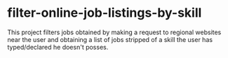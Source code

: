 # filter-online-job-listings-by-skill
This project filters jobs obtained by making a request to regional websites near the user and obtaining a list of jobs stripped of a skill the user has typed/declared he doesn't posses.
